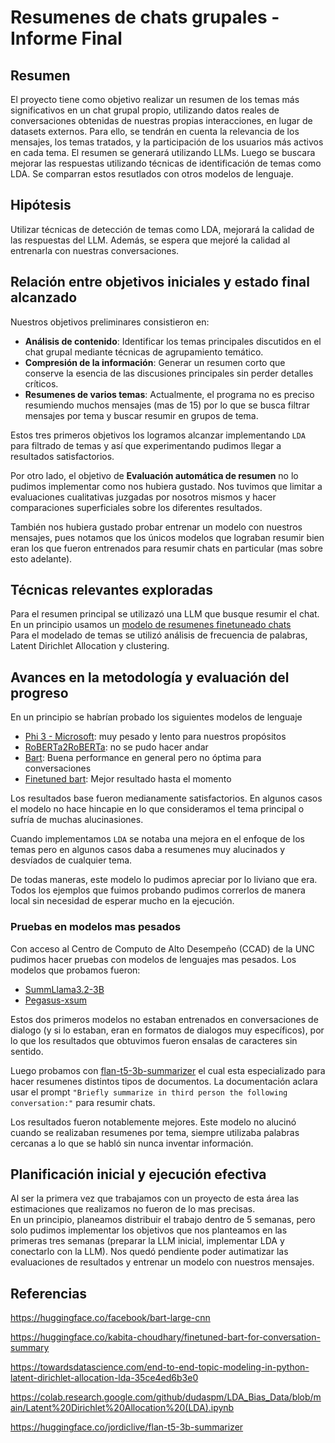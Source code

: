 
# Resumenes de chats grupales - Informe Final

## Resumen

El proyecto tiene como objetivo realizar un resumen de los temas más significativos en un chat grupal propio, utilizando datos reales de conversaciones obtenidas de nuestras propias interacciones, en lugar de datasets externos. Para ello, se tendrán en cuenta la relevancia de los mensajes, los temas tratados, y la participación de los usuarios más activos en cada tema. El resumen se generará utilizando LLMs. Luego se buscara mejorar las respuestas utilizando técnicas de identificación de temas como LDA. Se comparran estos resutlados con otros modelos de lenguaje.
<!-- y fine-tunear el modelo con nuestras propias conversaciones. -->

## Hipótesis

<!-- El uso de modelos de LLM combinados con técnicas de detección de temas permite generar resúmenes comprensibles de chats grupales, capturando los temas principales, preservando las aportaciones más relevantes de la conversación -->

Utilizar técnicas de detección de temas como LDA, mejorará la calidad de las respuestas del LLM. Además, se espera que mejoré la calidad al entrenarla con nuestras conversaciones.  



## Relación entre objetivos iniciales y estado final alcanzado
<!-- ## Objetivos preliminares -->

Nuestros objetivos preliminares consistieron en:  
- **Análisis de contenido**: Identificar los temas principales discutidos en el chat grupal mediante técnicas de agrupamiento temático.
- **Compresión de la información**: Generar un resumen corto que conserve la esencia de las discusiones principales sin perder detalles críticos.
- **Resumenes de varios temas**: Actualmente, el programa no es preciso resumiendo muchos mensajes (mas de 15) por lo que se busca filtrar mensajes por tema y buscar resumir en grupos de tema. 

Estos tres primeros objetivos los logramos alcanzar implementando `LDA` para filtrado de temas y así que experimentando pudimos llegar a resultados satisfactorios.

Por otro lado, el objetivo de **Evaluación automática de resumen** no lo pudimos implementar como nos hubiera gustado. Nos tuvimos que limitar a evaluaciones cualitativas juzgadas por nosotros mismos y hacer comparaciones superficiales sobre los diferentes resultados.

También nos hubiera gustado probar entrenar un modelo con nuestros mensajes, pues notamos que los únicos modelos que lograban resumir bien eran los que fueron entrenados para resumir chats en particular (mas sobre esto adelante).



## Técnicas relevantes exploradas
Para el resumen principal se utilizazó una LLM que busque resumir el chat. En un principio usamos un [modelo de resumenes finetuneado chats](https://huggingface.co/kabita-choudhary/finetuned-bart-for-conversation-summary)  
Para el modelado de temas se utilizó análisis de frecuencia de palabras, Latent Dirichlet Allocation y clustering.
<!-- Para el fine-tuning, resumen y evaluación se utilizarán Google Colab y la librería Transformers de Hugging Face. -->  


## Avances en la metodología y evaluación del progreso
En un principio se habrían probado los siguientes modelos de lenguaje
- [Phi 3 - Microsoft](https://huggingface.co/microsoft/Phi-3-medium-128k-instruct): muy pesado y lento para nuestros propósitos
- [RoBERTa2RoBERTa](https://huggingface.co/Narrativa/bsc_roberta2roberta_shared-spanish-finetuned-mlsum-summarization): no se pudo hacer andar
- [Bart](https://huggingface.co/facebook/bart-large-cnn?): Buena performance en general pero no óptima para conversaciones
- [Finetuned bart](https://huggingface.co/kabita-choudhary/finetuned-bart-for-conversation-summary): Mejor resultado hasta el momento

<!-- Además, se están haciendo pruebas utilizando métodos como LDA para ayudar al LLM a elegir los temas correctos a resumir. -->

Los resultados base fueron medianamente satisfactorios. En algunos casos el modelo no hace hincapie en lo que consideramos el tema principal o sufría de muchas alucinasiones. 

Cuando implementamos `LDA` se notaba una mejora en el enfoque de los temas pero en algunos casos daba a resumenes muy alucinados y desvíados de cualquier tema.  

De todas maneras, este modelo lo pudimos apreciar por lo liviano que era. Todos los ejemplos que fuimos probando pudimos correrlos de manera local sin necesidad de esperar mucho en la ejecución.

### Pruebas en modelos mas pesados
Con acceso al Centro de Computo de Alto Desempeño (CCAD) de la UNC pudimos hacer pruebas con modelos de lenguajes mas pesados. Los modelos que probamos fueron:
- [SummLlama3.2-3B](https://huggingface.co/DISLab/SummLlama3.2-3B)
- [Pegasus-xsum](https://huggingface.co/google/pegasus-xsum)

Estos dos primeros modelos no estaban entrenados en conversaciones de dialogo (y si lo estaban, eran en formatos de dialogos muy específicos), por lo que los resultados que obtuvimos fueron ensalas de caracteres sin sentido.

Luego probamos con [flan-t5-3b-summarizer](https://huggingface.co/jordiclive/flan-t5-3b-summarizer) el cual esta especializado para hacer resumenes distintos tipos de documentos. La documentación aclara usar el prompt `"Briefly summarize in third person the following conversation:"` para resumir chats.

Los resultados fueron notablemente mejores. Este modelo no alucinó cuando se realizaban resumenes por tema, siempre utilizaba palabras cercanas a lo que se habló sin nunca inventar información.

## Planificación inicial y ejecución efectiva
Al ser la primera vez que trabajamos con un proyecto de esta área las estimaciones que realizamos no fueron de lo mas precisas.  
En un principio, planeamos distribuir el trabajo dentro de 5 semanas, pero solo pudimos implementar los objetivos que nos planteamos en las primeras tres semanas (preparar la LLM inicial, implementar LDA y conectarlo con la LLM). Nos quedó pendiente poder autimatizar las evaluaciones de resultados y entrenar un modelo con nuestros mensajes.  



## Referencias
https://huggingface.co/facebook/bart-large-cnn

https://huggingface.co/kabita-choudhary/finetuned-bart-for-conversation-summary

https://towardsdatascience.com/end-to-end-topic-modeling-in-python-latent-dirichlet-allocation-lda-35ce4ed6b3e0

https://colab.research.google.com/github/dudaspm/LDA_Bias_Data/blob/main/Latent%20Dirichlet%20Allocation%20(LDA).ipynb

https://huggingface.co/jordiclive/flan-t5-3b-summarizer
